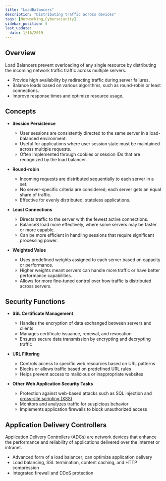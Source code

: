 ```yaml
---
title: "LoadBalancers"
description: "Distributing traffic across devices"
tags: [Networking,Cybersecurity]
sidebar_position: 5
last_update:
  date: 1/16/2019
---
```



## Overview

Load Balancers prevent overloading of any single resource by distributing the incoming network traffic traffic across multiple servers.

- Provide high availability by redirecting traffic during server failures.
- Balance loads based on various algorithms, such as round-robin or least connections.
- Improve response times and optimize resource usage.

## Concepts

- **Session Persistence**

  - User sessions are consistently directed to the same server in a load-balanced environment.
  - Useful for applications where user session state must be maintained across multiple requests.
  - Often implemented through cookies or session IDs that are recognized by the load balancer.

- **Round-robin**

  - Incoming requests are distributed sequentially to each server in a set.
  - No server-specific criteria are considered; each server gets an equal share of traffic.
  - Effective for evenly distributed, stateless applications.

- **Least Connections**

  - Directs traffic to the server with the fewest active connections.
  - BalanceS load more effectively, where some servers may be faster or more capable.
  - Can be more efficient in handling sessions that require significant processing power.

- **Weighted Value**

  - Uses predefined weights assigned to each server based on capacity or performance.
  - Higher weights meant servers can handle more traffic or have better performance capabilities.
  - Allows for more fine-tuned control over how traffic is distributed across servers.

## Security Functions 

- **SSL Certificate Management**
  
  - Handles the encryption of data exchanged between servers and clients
  - Manages certificate issuance, renewal, and revocation
  - Ensures secure data transmission by encrypting and decrypting traffic

- **URL Filtering**

  - Controls access to specific web resources based on URL patterns
  - Blocks or allows traffic based on predefined URL rules
  - Helps prevent access to malicious or inappropriate websites

- **Other Web Application Security Tasks**

  - Protection against web-based attacks such as SQL injection and [cross-site scripting (XSS)](/docs/007-Cybersecurity/012-List-of-Attacks/099-Other-Attacks.md)
  - Monitors and analyzes traffic for suspicious behavior
  - Implements application firewalls to block unauthorized access

## Application Delivery Controllers

Application Delivery Controllers (ADCs) are network devices that enhance the performance and reliability of applications delivered over the internet or intranet.

- Advanced form of a load balancer; can optimize application delivery
- Load balancing, SSL termination, content caching, and HTTP compression
- Integrated firewall and DDoS protection

